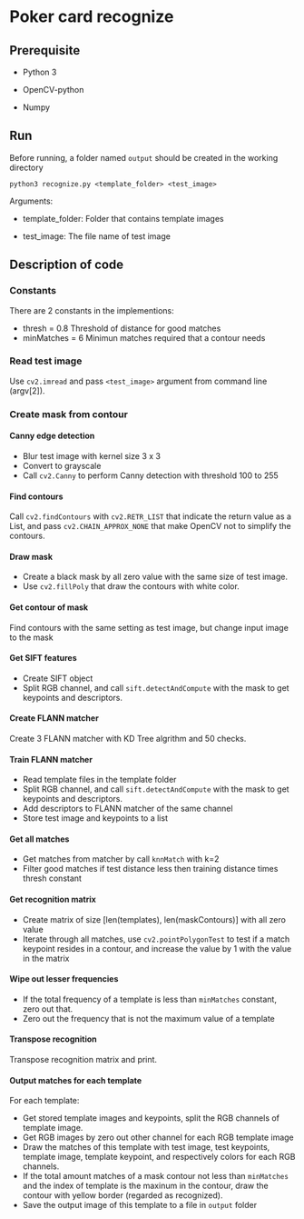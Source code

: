 # Poker card recognize

## Prerequisite

* Python 3

* OpenCV-python

* Numpy

## Run

Before running, a folder named `output` should be created in the working directory

```shell
python3 recognize.py <template_folder> <test_image>
```

Arguments:

* template_folder: Folder that contains template images

* test_image: The file name of test image

## Description of code

### Constants

There are 2 constants in the implementions:

* thresh = 0.8
    Threshold of distance for good matches
* minMatches = 6
    Minimun matches required that a contour needs

### Read test image

Use `cv2.imread` and pass `<test_image>` argument from command line (argv[2]).

### Create mask from contour

#### Canny edge detection

* Blur test image with kernel size 3 x 3
* Convert to grayscale
* Call `cv2.Canny` to perform Canny detection with threshold 100 to 255

#### Find contours

Call `cv2.findContours` with `cv2.RETR_LIST` that indicate the return value as a List, and pass `cv2.CHAIN_APPROX_NONE` that make OpenCV not to simplify the contours.

#### Draw mask

* Create a black mask by all zero value with the same size of test image.
* Use `cv2.fillPoly` that draw the contours with white color.

#### Get contour of mask

Find contours with the same setting as test image, but change input image to the mask

#### Get SIFT features

* Create SIFT object
* Split RGB channel, and call `sift.detectAndCompute` with the mask to get keypoints and descriptors.

#### Create FLANN matcher

Create 3 FLANN matcher with KD Tree algrithm and 50 checks.

#### Train FLANN matcher

* Read template files in the template folder
* Split RGB channel, and call `sift.detectAndCompute` with the mask to get keypoints and descriptors.
* Add descriptors to FLANN matcher of the same channel
* Store test image and keypoints to a list

#### Get all matches

* Get matches from matcher by call `knnMatch` with k=2
* Filter good matches if test distance less then training distance times thresh constant

#### Get recognition matrix

* Create matrix of size [len(templates), len(maskContours)] with all zero value
* Iterate through all matches, use `cv2.pointPolygonTest` to test if a match keypoint resides in a contour, and increase the value by 1 with the value in the matrix

#### Wipe out lesser frequencies

* If the total frequency of a template is less than `minMatches` constant, zero out that.
* Zero out the frequency that is not the maximum value of a template

#### Transpose recognition

Transpose recognition matrix and print.

#### Output matches for each template

For each template:
* Get stored template images and keypoints, split the RGB channels of template image.
* Get RGB images by zero out other channel for each RGB template image
* Draw the matches of this template with test image, test keypoints, template image, template keypoint, and respectively colors for each RGB channels.
* If the total amount matches of a mask contour not less than `minMatches` and the index of template is the maxinum in the contour, draw the contour with yellow border (regarded as recognized).
* Save the output image of this template to a file in `output` folder
